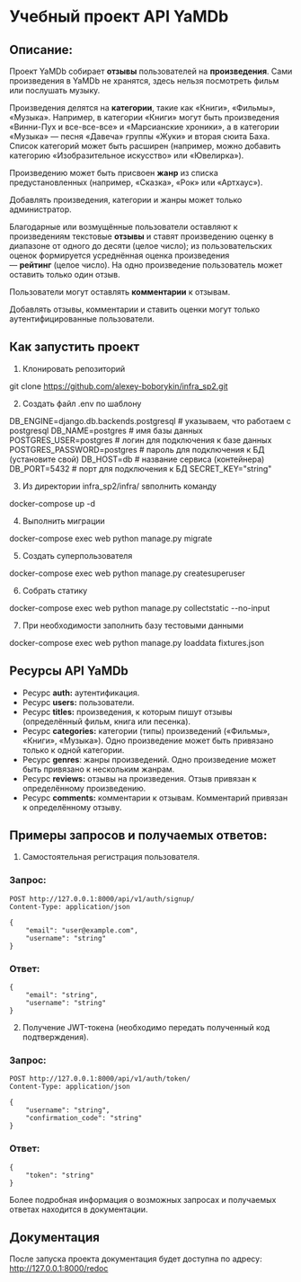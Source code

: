 # Учебный проект  API YaMDb

## Описание:

Проект YaMDb собирает **отзывы** пользователей на **произведения**. Сами произведения в YaMDb не хранятся, здесь нельзя посмотреть фильм или послушать музыку.

Произведения делятся на **категории**, такие как «Книги», «Фильмы», «Музыка». Например, в категории «Книги» могут быть произведения «Винни-Пух и все-все-все» и «Марсианские хроники», а в категории «Музыка» — песня «Давеча» группы «Жуки» и вторая сюита Баха. Список категорий может быть расширен (например, можно добавить категорию «Изобразительное искусство» или «Ювелирка»).

Произведению может быть присвоен **жанр** из списка предустановленных (например, «Сказка», «Рок» или «Артхаус»).

Добавлять произведения, категории и жанры может только администратор.

Благодарные или возмущённые пользователи оставляют к произведениям текстовые **отзывы** и ставят произведению оценку в диапазоне от одного до десяти (целое число); из пользовательских оценок формируется усреднённая оценка произведения — **рейтинг** (целое число). На одно произведение пользователь может оставить только один отзыв.

Пользователи могут оставлять **комментарии** к отзывам.

Добавлять отзывы, комментарии и ставить оценки могут только аутентифицированные пользователи.

## Как запустить проект

1. Клонировать репозиторий

git clone https://github.com/alexey-boborykin/infra_sp2.git

2. Создать файл .env по шаблону

DB_ENGINE=django.db.backends.postgresql # указываем, что работаем с postgresql
DB_NAME=postgres # имя базы данных
POSTGRES_USER=postgres # логин для подключения к базе данных
POSTGRES_PASSWORD=postgres # пароль для подключения к БД (установите свой)
DB_HOST=db # название сервиса (контейнера)
DB_PORT=5432 # порт для подключения к БД
SECRET_KEY="string"

3. Из директории infra_sp2/infra/ sвполнить команду 

docker-compose up -d

4. Выполнить миграции 

docker-compose exec web python manage.py migrate

5. Создать суперпользователя

docker-compose exec web python manage.py createsuperuser

6. Собрать статику

docker-compose exec web python manage.py collectstatic --no-input

7. При необходимости заполнить базу тестовыми данными

docker-compose exec web python manage.py loaddata fixtures.json

## Ресурсы API **YaMDb**

-   Ресурс **auth:** аутентификация.
-   Ресурс **users:** пользователи.
-   Ресурс **titles:** произведения, к которым пишут отзывы (определённый фильм, книга или песенка).
-   Ресурс **categories:** категории (типы) произведений («Фильмы», «Книги», «Музыка»). Одно произведение может быть привязано только к одной категории.
-   Ресурс **genres**: жанры произведений. Одно произведение может быть привязано к нескольким жанрам.
-   Ресурс **reviews:** отзывы на произведения. Отзыв привязан к определённому произведению.
-   Ресурс **comments:** комментарии к отзывам. Комментарий привязан к определённому отзыву.

## Примеры запросов и получаемых ответов:

1. Самостоятельная регистрация пользователя.

### Запрос:

```
POST http://127.0.0.1:8000/api/v1/auth/signup/
Content-Type: application/json

{
    "email": "user@example.com",
    "username": "string"
}
```
### Ответ:
```
{
    "email": "string",
    "username": "string"
}
```

2. Получение JWT-токена (необходимо передать полученный код подтверждения).

### Запрос:
```
POST http://127.0.0.1:8000/api/v1/auth/token/
Content-Type: application/json

{
    "username": "string",
    "confirmation_code": "string"
}
```

### Ответ:
```
{
    "token": "string"
}
```

Более подробная информация о возможных запросах и получаемых ответах находится в документации.

## Документация
После запуска проекта документация будет доступна по адресу: 
http://127.0.0.1:8000/redoc
